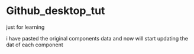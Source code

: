 # Github_desktop_tut
just for learning

i have pasted the original components data and now will start updating the dat of each component